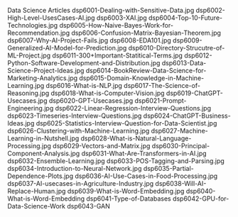 Data Science Articles
dsp6001-Dealing-with-Sensitive-Data.jpg
dsp6002-High-Level-UsesCases-AI.jpg
dsp6003-XAI.jpg
dsp6004-Top-10-Future-Technologies.jpg
dsp6005-How-Naive-Bayes-Work-for-Recommendation.jpg
dsp6006-Confusion-Matrix-Bayesian-Theorem.jpg
dsp6007-Why-AI-Project-Fails.jpg
dsp6008-EDA101.jpg
dsp6009-Generalized-AI-Model-for-Prediction.jpg
dsp6010-Directory-Strucutre-of-ML-Project.jpg
dsp6011-300+Important-Statitical-Terms.jpg
dsp6012-Python-Software-Development-and-Distribution.jpg
dsp6013-Data-Science-Project-Ideas.jpg
dsp6014-BookReview-Data-Science-for-Marketing-Analytics.jpg
dsp6015-Domain-Knowledge-in-Machine-Learning.jpg
dsp6016-What-is-NLP.jpg
dsp6017-The-Science-of-Reasoning.jpg
dsp6018-What-is-Computer-Vision.jpg
dsp6019-ChatGPT-Usecases.jpg
dsp6020-GPT-Usecases.jpg
dsp6021-Prompt-Engineering.jpg
dsp6022-Linear-Regression-Interview-Questions.jpg
dsp6023-Timeseries-Interview-Questions.jpg
dsp6024-ChatGPT-Business-Ideas.jpg
dsp6025-Statistics-Interview-Question-for-Data-Scientist.jpg
dsp6026-Clustering-with-Machine-Learning.jpg
dsp6027-Machine-Learning-in-Nutshell.jpg
dsp6028-What-is-Natural-Language-Processing.jpg
dsp6029-Vectors-and-Matrix.jpg
dsp6030-Principal-Component-Analysis.jpg
dsp6031-What-Are-Transformers-in-AI.jpg
dsp6032-Ensemble-Learning.jpg
dsp6033-POS-Tagging-and-Parsing.jpg
dsp6034-Introduction-to-Neural-Network.jpg
dsp6035-Partial-Dependence-Plots.jpg
dsp6036-AI-Use-Cases-in-Food-Processing.jpg
dsp6037-AI-usecases-in-Agriculture-Industry.jpg
dsp6038-Will-AI-Replace-Human.jpg
dsp6039-What-is-Word-Embedding.jpg 
dsp6040-What-is-Word-Embedding
dsp6041-Type-of-Databases
dsp6042-GPU-for-Data-Science-Work
dsp6043-GAN